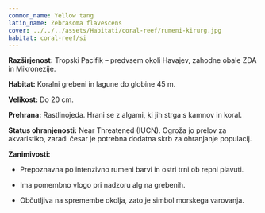 ```yaml
---
common_name: Yellow tang
latin_name: Zebrasoma flavescens
cover: ../../../assets/Habitati/coral-reef/rumeni-kirurg.jpg
habitat: coral-reef/si
---
```

**Razširjenost:** Tropski Pacifik – predvsem okoli Havajev, zahodne obale ZDA in Mikronezije.

**Habitat:** Koralni grebeni in lagune do globine 45 m.

**Velikost:** Do 20 cm.

**Prehrana:** Rastlinojeda. Hrani se z algami, ki jih strga s kamnov in koral.

**Status ohranjenosti:** Near Threatened (IUCN). Ogroža jo prelov za akvaristiko, zaradi česar je potrebna dodatna skrb za ohranjanje populacij.

**Zanimivosti:**
- Prepoznavna po intenzivno rumeni barvi in ostri trni ob repni plavuti.

- Ima pomembno vlogo pri nadzoru alg na grebenih.

- Občutljiva na spremembe okolja, zato je simbol morskega varovanja.

